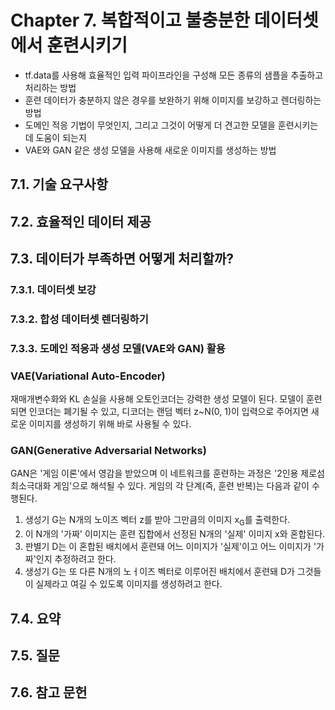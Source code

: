 # Chapter 7. 복합적이고 불충분한 데이터셋에서 훈련시키기

- tf.data를 사용해 효율적인 입력 파이프라인을 구성해 모든 종류의 샘플을 추출하고 처리하는 방법
- 훈련 데이터가 충분하지 않은 경우를 보완하기 위해 이미지를 보강하고 렌더링하는 방법
- 도메인 적응 기법이 무엇인지, 그리고 그것이 어떻게 더 견고한 모델을 훈련시키는 데 도움이 되는지
- VAE와 GAN 같은 생성 모델을 사용해 새로운 이미지를 생성하는 방법

## 7.1. 기술 요구사항

## 7.2. 효율적인 데이터 제공

## 7.3. 데이터가 부족하면 어떻게 처리할까?

### 7.3.1. 데이터셋 보강

### 7.3.2. 합성 데이터셋 렌더링하기

### 7.3.3. 도메인 적응과 생성 모델(VAE와 GAN) 활용

### VAE(Variational Auto-Encoder)

재매개변수화와 KL 손실을 사용해 오토인코더는 강력한 생성 모델이 된다. 모델이 훈련되면 인코더는 폐기될 수 있고, 디코더는 랜덤 벡터 z~N(0, 1)이 입력으로 주어지면 새로운 이미지를 생성하기 위해 바로 사용될 수 있다.

### GAN(Generative Adversarial Networks)

GAN은 '게임 이론'에서 영감을 받았으며 이 네트워크를 훈련하는 과정은 '2인용 제로섬 최소극대화 게임'으로 해석될 수 있다. 게임의 각 단계(즉, 훈련 반복)는 다음과 같이 수행된다.
1. 생성기 G는 N개의 노이즈 벡터 z를 받아 그만큼의 이미지 x<sub>G</sub>를 출력한다.
2. 이 N개의 '가짜' 이미지는 훈련 집합에서 선정된 N개의 '실제' 이미지 x와 혼합된다.
3. 판별기 D는 이 혼합된 배치에서 훈련돼 어느 이미지가 '실제'이고 어느 이미지가 '가짜'인지 추정하려고 한다.
4. 생성기 G는 또 다른 N개의 노ㅓ이즈 벡터로 이루어진 배치에서 훈련돼 D가 그것들이 실제라고 여길 수 있도록 이미지를 생성하려고 한다.

## 7.4. 요약

## 7.5. 질문

## 7.6. 참고 문헌

